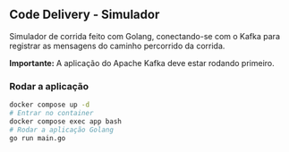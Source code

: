 ## Code Delivery - Simulador

Simulador de corrida feito com Golang, conectando-se com o Kafka para registrar as mensagens do caminho percorrido da corrida.

**Importante:** A aplicação do Apache Kafka deve estar rodando primeiro.

### Rodar a aplicação

````bash
docker compose up -d
# Entrar no container
docker compose exec app bash
# Rodar a aplicação Golang
go run main.go
````